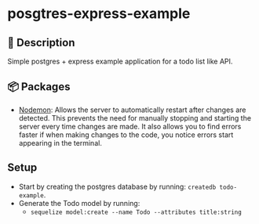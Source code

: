 # posgtres-express-example

## :orange_book: Description

Simple postgres + express example application for a todo list like API.

## :package: Packages

- [Nodemon](https://github.com/remy/nodemon): Allows the server to automatically restart after changes are detected. This prevents the need for manually stopping and starting the server every time changes are made. It also allows you to find errors faster if when making changes to the code, you notice errors start appearing in the terminal.

## Setup

- Start by creating the postgres database by running: `createdb todo-example`.
- Generate the Todo model by running:
  - `sequelize model:create --name Todo --attributes title:string`
